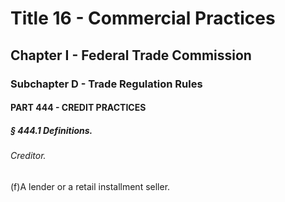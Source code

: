 
# Title 16 - Commercial Practices
## Chapter I - Federal Trade Commission
### Subchapter D - Trade Regulation Rules
#### PART 444 - CREDIT PRACTICES
##### § 444.1 Definitions.
###### Creditor.

(f)A lender or a retail installment seller.
